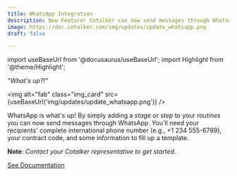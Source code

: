 ```yaml
---
title: WhatsApp Integration
description: New Feature! Cotalker can now send messages through Whatsapp.
image: https://doc.cotalker.com/img/updates/update_whatsapp.png
draft: false

---
```


import useBaseUrl from '@docusaurus/useBaseUrl'; 
import Highlight from '@theme/Highlight';


<div class="card-demo">
<div class="card">
<div class="card__header">

<span className="hero__subtitle"><em>"What's up?!"</em></span>

</div>
<div class="card__image">

<img alt="fab" class="img_card" src={useBaseUrl('img/updates/update_whatsapp.png')} />
<br/>

</div>
<div class="card__body">

WhatsApp is what's up! By simply adding a _stage_ or _step_ to your _routines_ you can now send messages through WhatsApp. You'll need your recipients' complete international phone number (e.g., +1 234 555-6789), your contract code, and some information to fill up a template. 

**Note**: _Contact your Cotalker representative to get started._

</div>
<div class="card__footer">

<a class ="button button--secondary button--block" href="/docs/documentation/automation/admin_routine#stage-type-list">See Documentation</a>
<br/>

</div>
</div>
</div>
